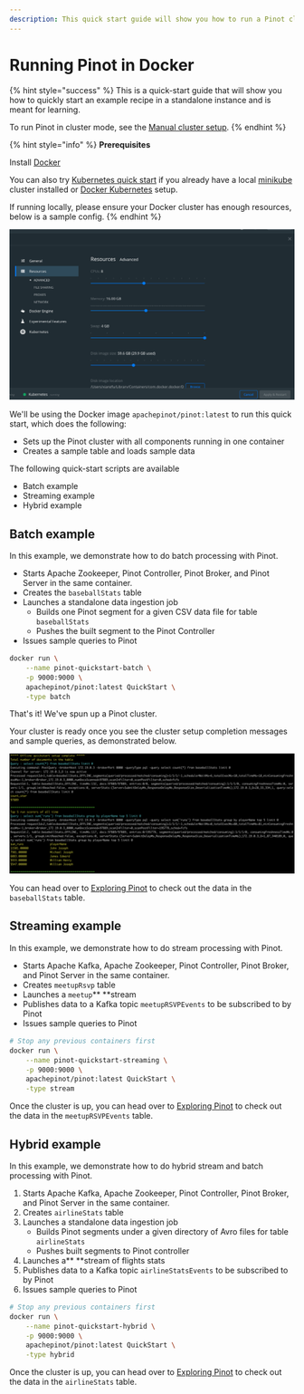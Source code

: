 ```yaml
---
description: This quick start guide will show you how to run a Pinot cluster using Docker.
---
```


# Running Pinot in Docker

{% hint style="success" %}
This is a quick-start guide that will show you how to quickly start an example recipe in a standalone instance and is meant for learning.&#x20;

To run Pinot in cluster mode, see the [Manual cluster setup](advanced-pinot-setup.md).
{% endhint %}

{% hint style="info" %}
**Prerequisites**

Install [Docker](https://hub.docker.com/editions/community/docker-ce-desktop-mac)

You can also try [Kubernetes quick start](kubernetes-quickstart.md) if you already have a local [minikube](https://kubernetes.io/docs/tasks/tools/install-minikube/) cluster installed or [Docker Kubernetes](https://www.docker.com/products/kubernetes) setup.

If running locally, please ensure your Docker cluster has enough resources, below is a sample config.
{% endhint %}

![](<../../.gitbook/assets/image (4).png>)

We'll be using the Docker image `apachepinot/pinot:latest` to run this quick start, which does the following:

* Sets up the Pinot cluster with all components running in one container
* Creates a sample table and loads sample data

The following quick-start scripts are available&#x20;

* Batch example
* Streaming example
* Hybrid example

## Batch example

In this example, we demonstrate how to do batch processing with Pinot.

* Starts Apache Zookeeper, Pinot Controller, Pinot Broker, and Pinot Server in the same container.
* Creates the `baseballStats`  table
* Launches a standalone data ingestion job
  * Builds one Pinot segment for a given CSV data file for table `baseballStats`
  * Pushes the built segment to the Pinot Controller
* Issues sample queries to Pinot

```bash
docker run \
    --name pinot-quickstart-batch \
    -p 9000:9000 \
    apachepinot/pinot:latest QuickStart \
    -type batch
```

That's it! We've spun up a Pinot cluster.&#x20;

Your cluster is ready once you see the cluster setup completion messages and sample queries, as demonstrated below.

![Cluster Setup Completion Example ](<../../.gitbook/assets/image (28) (1) (1).png>)

You can head over to [Exploring Pinot](../components/exploring-pinot.md) to check out the data in the `baseballStats` table.

## Streaming example

In this example, we demonstrate how to do stream processing with Pinot.

* Starts Apache Kafka, Apache Zookeeper, Pinot Controller, Pinot Broker, and Pinot Server in the same container.
* Creates `meetupRsvp` table
* Launches a `meetup`** **stream
* Publishes data to a Kafka topic `meetupRSVPEvents` to be subscribed to by Pinot
* Issues sample queries to Pinot

```bash
# Stop any previous containers first
docker run \
    --name pinot-quickstart-streaming \
    -p 9000:9000 \
    apachepinot/pinot:latest QuickStart \
    -type stream
```

Once the cluster is up, you can head over to  [Exploring Pinot](../components/exploring-pinot.md) to check out the data in the `meetupRSVPEvents` table.

## Hybrid example

In this example, we demonstrate how to do hybrid stream and batch processing with Pinot.

1. Starts Apache Kafka, Apache Zookeeper, Pinot Controller, Pinot Broker, and Pinot Server in the same container.
2. Creates `airlineStats` table
3. Launches a standalone data ingestion job
   * Builds Pinot segments under a given directory of Avro files for table `airlineStats`
   * Pushes built segments to Pinot controller
4. Launches a** **stream of flights stats
5. Publishes data to a Kafka topic `airlineStatsEvents` to be subscribed to by Pinot
6. Issues sample queries to Pinot&#x20;

```bash
# Stop any previous containers first
docker run \
    --name pinot-quickstart-hybrid \
    -p 9000:9000 \
    apachepinot/pinot:latest QuickStart \
    -type hybrid
```

Once the cluster is up, you can head over to  [Exploring Pinot](../components/exploring-pinot.md) to check out the data in the `airlineStats` table.
